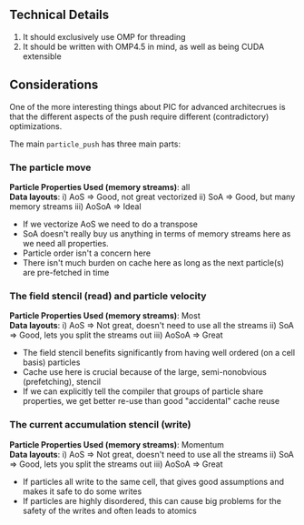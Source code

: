 ## Technical Details 

1. It should exclusively use OMP for threading
2. It should be written with OMP4.5 in mind, as well as being CUDA extensible 

## Considerations 

One of the more interesting things about PIC for advanced architecrues is
that the different aspects of the push require different (contradictory)
optimizations.

The main `particle_push` has three main parts:

### The particle move

**Particle Properties Used (memory streams)**:
    all  
**Data layouts**: 
i) AoS => Good, not great vectorized 
ii) SoA => Good, but many memory streams
iii) AoSoA => Ideal

- If we vectorize AoS we need to do a transpose 
- SoA doesn't really buy us anything in terms of memory streams here as we
    need all properties.
- Particle order isn't a concern here
- There isn't much burden on cache here as long as the next particle(s) are pre-fetched in time

### The field stencil (read) and particle velocity 

**Particle Properties Used (memory streams)**:
    Most  
**Data layouts**: 
i) AoS => Not great, doesn't need to use all the streams
ii) SoA =>  Good, lets you split the streams out
iii) AoSoA =>  Great

- The field stencil benefits significantly from having well ordered (on a cell
    basis) particles
- Cache use here is crucial because of the large, semi-nonobvious
    (prefetching), stencil
- If we can explicitly tell the compiler that groups of particle share
    properties, we get better re-use than good "accidental" cache reuse 


### The current accumulation stencil (write)

**Particle Properties Used (memory streams)**:
    Momentum  
**Data layouts**: 
i) AoS => Not great, doesn't need to use all the streams
ii) SoA =>  Good, lets you split the streams out
iii) AoSoA =>  Great

- If particles all write to the same cell, that gives good assumptions and
    makes it safe to do some writes
- If particles are highly disordered, this can cause big problems for the
    safety of the writes and often leads to atomics
